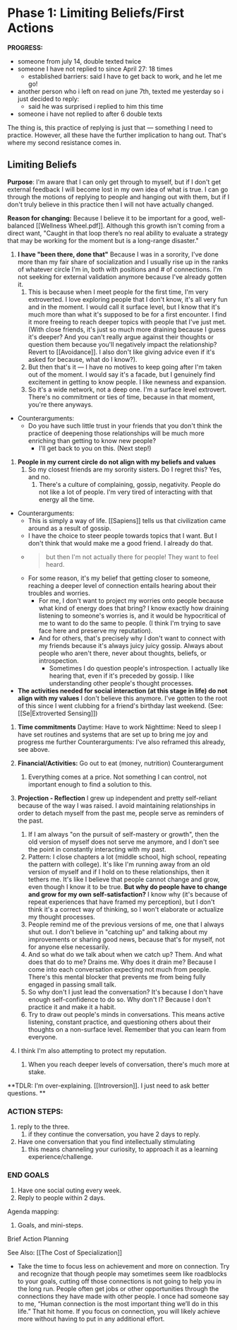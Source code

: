 # Phase 1: Limiting Beliefs/First Actions

**PROGRESS:**
- someone from july 14, double texted twice
- someone I have not replied to since April 27: 18 times
	- established barriers: said I have to get back to work, and he let me go! 
- another person who i left on read on june 7th, texted me yesterday so i just decided to reply:
	- said he was surprised i replied to him this time
- someone i have not replied to after 6 double texts

The thing is, this practice of replying is just that — something I need to practice. However, all these have the further implication to hang out. That's where my second resistance comes in.


## Limiting Beliefs
**Purpose**: I'm aware that I can only get through to myself, but if I don't get external feedback I will become lost in my own idea of what is true. I can go through the motions of replying to people and hanging out with them, but if I don't truly believe in this practice then I will not have actually changed. 

**Reason for changing:** Because I believe it to be important for a good, well-balanced [[Wellness Wheel.pdf]]. Although this growth isn't coming from a direct want, "Caught in that loop there’s no real ability to evaluate a strategy that may be working for the moment but is a long-range disaster."

1. **I have "been there, done that"**
	Because I was in a sorority, I've done more than my fair share of socialization and I usually rise up in the ranks of whatever circle I'm in, both with positions and # of connections. I'm not seeking for external validation anymore because I've already gotten it.
	1. This is because when I meet people for the first time, I'm very extroverted. I love exploring people that I don't know, it's all very fun and in the moment. I would call it surface level, but I know that it's much more than what it's supposed to be for a first encounter. I find it more freeing to reach deeper topics with people that I've just met. (With close friends, it's just so much more draining because I guess it's deeper? And you can't really argue against their thoughts or question them because you'll negatively impact the relationship? Revert to [[Avoidance]]. I also don't like giving advice even if it's asked for because, what do I know?).  
	2. But then that's it — I have no motives to keep going after I'm taken out of the moment. I would say it's a facade, but I genuinely find excitement in getting to know people. I like newness and expansion.
	3. So it's a wide network, not a deep one. I'm a surface level extrovert. There's no commitment or ties of time, because in that moment, you're there anyways.
*	Counterarguments:
	*	Do you have such little trust in your friends that you don't think the practice of deepening those relationships will be much more enriching than getting to know new people?
		*	I'll get back to you on this. (Next step!)

1. **People in my current circle do not align with my beliefs and values**
	1. So my closest friends are my sorority sisters. Do I regret this? Yes, and no. 
		1. There's a culture of complaining, gossip, negativity. People do not like a lot of people. I'm very tired of interacting with that energy all the time.
*	Counterarguments:
	*	This is simply a way of life. [[Sapiens]] tells us that civilization came around as a result of gossip. 
	*	I have the choice to steer people towards topics that I want. But I don't think that would make me a good friend. I already do that. 
	*	> but then I'm not actually there for people! They want to feel heard. 
	*	For some reason, it's my belief that getting closer to someone, reaching a deeper level of connection entails hearing about their troubles and worries. 
		*	For me, I don't want to project my worries onto people because what kind of energy does that bring? I know exactly how draining listening to someone's worries is, and it would be hypocritical of me to want to do the same to people. (I think I'm trying to save face here and preserve my reputation).
		*	And for others, that's precisely why I don't want to connect with my friends because it's always juicy juicy gossip. Always about people who aren't there, never about thoughts, beliefs, or introspection. 
			*	Sometimes I do question people's introspection. I actually like hearing that, even if it's preceded by gossip. I like understanding other people's thought processes. 
*	**The activities needed for social interaction (at this stage in life) do not align with my values**
		I don't believe this anymore. I've gotten to the root of this since I went clubbing for a friend's birthday last weekend. (See: [[Se|Extroverted Sensing]])
1. **Time commitments**
	Daytime: Have to work
	Nighttime: Need to sleep
	I have set routines and systems that are set up to bring me joy and progress me further
	Counterarguments: I've also reframed this already, see above. 
2. **Financial/Activities:**
	Go out to eat (money, nutrition)
	Counterargument
	1. Everything comes at a price. Not something I can control, not important enough to find a solution to this.
		
		
		
		
3. **Projection - Reflection**
	I grew up independent and pretty self-reliant because of the way I was raised.
	I avoid maintaining relationships in order to detach myself from the past me, people serve as reminders of the past.
	1. If I am always "on the pursuit of self-mastery or growth", then the old version of myself does not serve me anymore, and I don't see the point in constantly interacting with my past. 
	2. Pattern: I close chapters a lot (middle school, high school, repeating the pattern with college). It's like I'm running away from an old version of myself and if I hold on to these relationships, then it tethers me. It's like I believe that people cannot change and grow, even though I know it to be true. **But why do people have to change and grow for my own self-satisfaction?** I know why (it's because of repeat experiences that have framed my perception), but I don't think it's a correct way of thinking, so I won't elaborate or actualize my thought processes.
	3. People remind me of the previous versions of me, one that I always shut out. I don't believe in "catching up" and talking about my improvements or sharing good news, because that's for myself, not for anyone else necessarily. 
	4. And so what do we talk about when we catch up? Them. And what does that do to me? Drains me. Why does it drain me? Because I come into each conversation expecting not much from people. There's this mental blocker that prevents me from being fully engaged in passing small talk. 
	5. So why don't I just lead the conversation? It's because I don't have enough self-confidence to do so. Why don't I? Because I don't practice it and make it a habit. 
	6. Try to draw out people's minds in conversations. This means active listening, constant practice, and questioning others about their thoughts on a non-surface level. Remember that you can learn from everyone. 
4. I think I'm also attempting to protect my reputation.
	1. When you reach deeper levels of conversation, there's much more at stake.

**TDLR: I'm over-explaining. [[Introversion]]. I just need to ask better questions. **

### ACTION STEPS: 
1. reply to the three. 
	1. if they continue the conversation, you have 2 days to reply.
2. Have one conversation that you find intellectually stimulating
	1. this means channeling your curiosity, to approach it as a learning experience/challenge. 

### END GOALS
1. Have one social outing every week.
2. Reply to people within 2 days. 



Agenda mapping:
1. Goals, and mini-steps.


Brief Action Planning


See Also: [[The Cost of Specialization]]
-   Take the time to focus less on achievement and more on connection. Try and recognize that though people may sometimes seem like roadblocks to your goals, cutting off those connections is not going to help you in the long run. People often get jobs or other opportunities through the connections they have made with other people. I once had someone say to me, “Human connection is the most important thing we’ll do in this life.” That hit home. If you focus on connection, you will likely achieve more without having to put in any additional effort.
